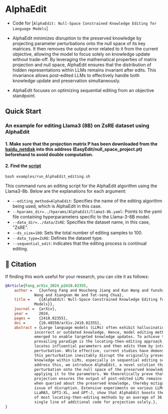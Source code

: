 # AlphaEdit
- Code for [``AlphaEdit: Null-Space Constrained Knowledge Editing for Language Models``]

- AlphaEdit minimizes disruption to the preserved knowledge by projecting parameter perturbations onto the null space of its key matrices. It then removes the output error related to it from the current objective, allowing the model to focus solely on knowledge update without trade-off.  By leveraging the mathematical properties of matrix projection and null space, AlphaEdit ensures that the distribution of hidden representations within LLMs remains invariant after edits. This invariance allows post-edited LLMs to effectively handle both knowledge update and preservation simultaneously.
- AlphaEdit focuses on optimizing sequential editing from an objective standpoint. 




## Quick Start
### An example for editing Llama3 (8B) on ZsRE dataset using AlphaEdit
#### 1. Make sure that the projection matrix P has been downloaded from the [baidu_netdisk]( https://pan.baidu.com/s/1Unk3X6jl3LZw_OF5eLoEeA?pwd=mcaf ) into this address (EasyEdit/null_space_project.pt) beforehand to avoid double computation. 

#### 2. Find the [script](EasyEdit/examples/run_AlphaEdit_editing.sh)
 
    bash examples/run_AlphaEdit_editing.sh

This command runs an editing script for the AlphaEdit algorithm using the Llama3-8b. Below are the explanations for each argument:

- `--editing_method=AlphaEdit`: Specifies the name of the editing algorithm being used, which is AlphaEdit in this case.
- `--hparams_dir=../hparams/AlphaEdit/llama3-8b.yaml`: Points to the yaml file containing hyperparameters specific to the Llama-3-8B model.
- `--data_dir=../data/ZsRE`: Specifies the dataset name, in this case, "ZsRE".
- `--ds_size=100`: Sets the total number of editing samples to 100.
- `--data_type=ZsRE`: Defines the dataset type. 
- `--sequential_edit`: indicates that the editing process is continual editing.



## 📖 Citation

If finding this work useful for your research, you can cite it as follows:


```bibtex
@Article{Fang_arXiv_2024_p2410.02355,
    author =   {Junfeng Fang and Houcheng Jiang and Kun Wang and Yunshan Ma and Xiang
             Wang and Xiangnan He and Tat-seng Chua},
    title =    {{AlphaEdit: Null-Space Constrained Knowledge Editing for Language
             Models}},
    journal =  {arXiv},
    year =     2024,
    pages =    {2410.02355},
    doi =      {10.48550/arXiv.2410.02355},
    abstract = {Large language models (LLMs) often exhibit hallucinations due to
             incorrect or outdated knowledge. Hence, model editing methods have
             emerged to enable targeted knowledge updates. To achieve this, a
             prevailing paradigm is the locating-then-editing approach, which first
             locates influential parameters and then edits them by introducing a
             perturbation. While effective, current studies have demonstrated that
             this perturbation inevitably disrupt the originally preserved
             knowledge within LLMs, especially in sequential editing scenarios. To
             address this, we introduce AlphaEdit, a novel solution that projects
             perturbation onto the null space of the preserved knowledge before
             applying it to the parameters. We theoretically prove that this
             projection ensures the output of post-edited LLMs remains unchanged
             when queried about the preserved knowledge, thereby mitigating the
             issue of disruption. Extensive experiments on various LLMs, including
             LLaMA3, GPT2-XL, and GPT-J, show that AlphaEdit boosts the performance
             of most locating-then-editing methods by an average of 36.4{\%} with a
             single line of additional code for projection solely.},
}
```
